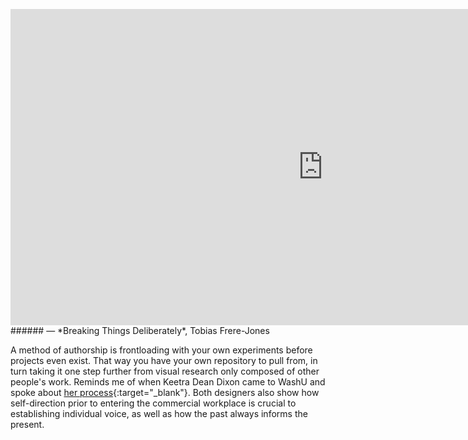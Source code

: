 <a name="frerejones01"></a>

<iframe src="https://player.vimeo.com/video/171810133" width="1000" height="506" frameborder="0" webkitallowfullscreen mozallowfullscreen allowfullscreen></iframe>
###### — *Breaking Things Deliberately*, Tobias Frere-Jones

A method of authorship is frontloading with your own experiments before projects even exist. That way you have your own repository to pull from, in turn taking it one step further from visual research only composed of other people's work. Reminds me of when Keetra Dean Dixon came to WashU and spoke about [her process](http://fromktoj.com/attempt/){:target="_blank"}. Both designers also show how self-direction prior to entering the commercial workplace is crucial to establishing individual voice, as well as how the past always informs the present.
